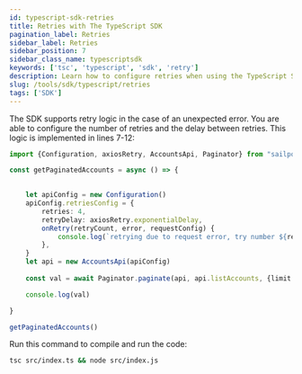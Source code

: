 ```yaml
---
id: typescript-sdk-retries
title: Retries with The TypeScript SDK
pagination_label: Retries
sidebar_label: Retries
sidebar_position: 7
sidebar_class_name: typescriptsdk
keywords: ['tsc', 'typescript', 'sdk', 'retry']
description: Learn how to configure retries when using the TypeScript SDK.
slug: /tools/sdk/typescript/retries
tags: ['SDK']
---
```


The SDK supports retry logic in the case of an unexpected error. You are able to configure the number of retries and the delay between retries. This logic is implemented in lines 7-12:

```typescript showLineNumbers
import {Configuration, axiosRetry, AccountsApi, Paginator} from "sailpoint-api-client"

const getPaginatedAccounts = async () => {

    
    let apiConfig = new Configuration()
    apiConfig.retriesConfig = {
        retries: 4,
        retryDelay: axiosRetry.exponentialDelay,
        onRetry(retryCount, error, requestConfig) {
            console.log(`retrying due to request error, try number ${retryCount}`)
        },
    }
    let api = new AccountsApi(apiConfig)
    
    const val = await Paginator.paginate(api, api.listAccounts, {limit: 100}, 10)

    console.log(val)

}

getPaginatedAccounts()
```

Run this command to compile and run the code:

```bash
tsc src/index.ts && node src/index.js
```
